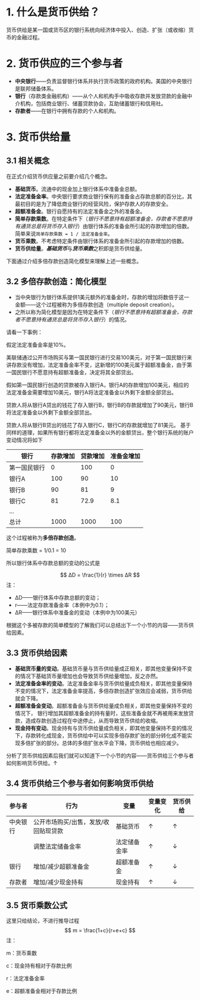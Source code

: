 # 1. 什么是货币供给？

货币供给是某一国或货币区的银行系统向经济体中投入、创造、扩张（或收缩）货币的金融过程。


# 2. 货币供应的三个参与者

- **中央银行**——负责监督银行体系并执行货币政策的政府机构。美国的中央银行是联邦储备体系。
- **银行**（存款类金融机构）——从个人和机构手中吸收存款并发放贷款的金融中介机构，包括商业银行、储蓄贷款协会，互助储蓄银行和信用社。
- **存款者**——在银行中拥有存款的个人和机构。



# 3. 货币供给量

## 3.1 相关概念

在正式介绍货币供应量之前要介绍几个概念。

- **基础货币**。流通中的现金加上银行体系中准备金总额。
- **法定准备金率**。中央银行要求商业银行保有的准备金占存款总额的百分比，其最初目的是为了降低商业银行的经营风险，保护存款人的存款安全。
- **超额准备金**。银行自愿持有的法定准备金之外的准备金。
- **简单存款乘数**。在特定条件下（*银行不愿意持有超额准备金，存款者不愿意持有通货总是将货币存入银行*）由银行体系的准备金所引起的存款增加的倍数。简单来说`简单存款乘数 = 1 / 法定准备金率`。
- **货币乘数**。不考虑特定条件由银行体系的准备金所引起的存款增加的倍数。
- **货币供给量**。***基础货币***与***货币乘数***之积即是货币供给量。

下面通过介绍多倍存款创造简化模型来理解上述一些概念。


## 3.2 多倍存款创造：简化模型

- 当中央银行为银行体系提供1美元额外的准备金时，存款的增加将数倍于这一金额——这个过程被称为多倍存款创造（multiple deposit creation）。
- 之所以称为简化模型是因为在特定条件下（*银行不愿意持有超额准备金，存款者不愿意持有通货总是将货币存入银行*）的情况。

请看一下事例：

假定法定准备金率是10%。

美联储通过公开市场购买与第一国民银行进行交易100美元，对于第一国民银行来讲存款没有增加，法定准备金率不变，这新增的100美元属于超额准备金，由于第一国民银行不愿意持有超额准备金，决定将其全部贷出。

假如第一国民银行创造的贷款被存入银行A，银行A的存款增加100美元，相应的法定准备金需要增加10美元，银行A将法定准备金以外剩下金额全部贷出。

贷款人将从银行A贷出的钱花了存入银行B，银行B的存款就增加了90美元，银行B将法定准备金以外剩下金额全部贷出。

贷款人将从银行B贷出的钱花了存入银行C，银行C的存款就增加了81美元。 基于同样的道理，如果所有银行都将法定准备金以外的金额贷出，整个银行系统的账户变动情况将如下

| 银行         | 存款增加 | 贷款增加 | 准备金增加 |
| ------------ | -------- | -------- | ---------- |
| 第一国民银行 | 0        | 100      | 0          |
| 银行A        | 100      | 90       | 10         |
| 银行B        | 90       | 81       | 9          |
| 银行C        | 81       | 72.9     | 8.1        |
| ...          |          |          |            |
| 总计         | 1000     | 1000     | 100        |

这个过程被称为**多倍存款创造**。

简单存款乘数 = 1/0.1 = 10

所以银行体系中存款总额的变动的公式是


$$
ΔD = \frac{1}{r} \times ΔR
$$
注：

- ΔD——银行体系中存款总额的变动；
- r——法定存款准备金率（本例中为0.1）；
- ΔR——银行体系中准备金的变动（本例中为100美元）

根据这个多被存款的简单模型的了解我们可以总结出下一个小节的内容——货币供给因素。


## 3.3 货币供给因素

- **基础货币量的变动**。基础货币量与货币供给量成正相关，即其他变量保持不变的情况下基础货币量增加也会导致货币供给量增加，反之亦然。
- **法定准备金率的变动**。法定准备金率与货币供给量成负相关，即其他变量保持不变的情况下，法定准备金率提高，多倍存款创造扩张效应会减弱，货币供给就会下降。
- **超额准备金变动**。超额准备金与货币供给量成负相关，即其他变量保持不变的情况下， 银行增加其超额准备金的持有量时，这些准备金就不再被用来发放贷款，造成存款创造过程在中途停止，从而导致货币供给的收缩。
- **现金持有变动**。现金持有与货币供给量成负相关，即其他变量保持不变的情况下，存款转化成现金，货币供给中可以实现多倍存款扩张的部分转化成不能实现多倍扩张的部分。总体的多倍扩张水平会下降，货币供给也相应减少。

分析了货币供给因素后我们就可以知道下一个小节的内容——货币供给三个参与者如何影响货币供给。↑

## 3.4 货币供给三个参与者如何影响货币供给

| 参与者   | 行为                                 | 变量         | 变量变化 | 货币供给 |
| -------- | ------------------------------------ | ------------ | -------- | -------- |
| 中央银行 | 公开市场购买/出售，发放/收回贴现贷款 | 基础货币     | &uarr;   | &uarr;   |
|          | 调整法定储备金率                     | 法定储备金率 | &uarr;   | &darr;   |
| 银行     | 增加/减少超额准备金                  | 超额准备金   | &uarr;   | &darr;   |
| 存款者   | 增加/减少现金持有                    | 现金持有     | &uarr;   | &darr;   |



## 3.5 货币乘数公式

这里只给结论，不进行推导过程
$$
m = \frac{1+c}{r+e+c}
$$
注：

m：货币乘数

c：现金持有相对于存款比例

r：法定准备金率

e：超额准备金相对于存款比例
